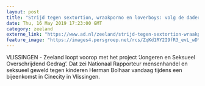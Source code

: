 ```yaml
---
layout: post
title: "Strijd tegen sextortion, wraakporno en loverboys: volg de daders"
date: Thu, 16 May 2019 17:23:00 GMT
category: zeeland
externe_link: "https://www.ad.nl/zeeland/strijd-tegen-sextortion-wraakporno-en-loverboys-volg-de-daders~aa229093/"
feature_image: "https://images4.persgroep.net/rcs/ZqKd1RY2I9fR3_evL_wDYpmiKow/diocontent/148517397/_fitwidth/400/?appId=21791a8992982cd8da851550a453bd7f&quality=0.7"
---
```


VLISSINGEN - Zeeland loopt voorop met het project ‘Jongeren en Seksueel Overschrijdend Gedrag’. Dat zei Nationaal Rapporteur mensenhandel en seksueel geweld tegen kinderen Herman Bolhaar vandaag tijdens een bijeenkomst in Cinecity in Vlissingen.
